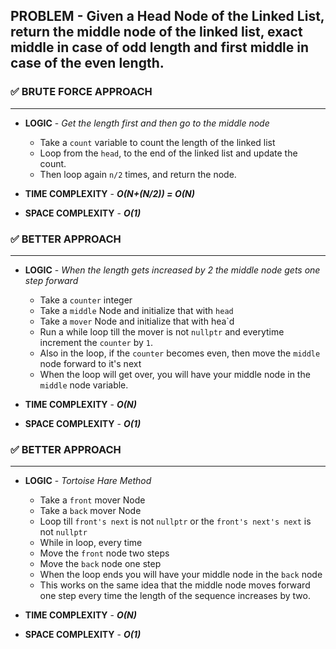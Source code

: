 ## PROBLEM - Given a Head Node of the Linked List, return the middle node of the linked list, exact middle in case of odd length and first middle in case of the even length.

### ✅ BRUTE FORCE APPROACH
-----------------------------
- **LOGIC** - *Get the length first and then go to the middle node*
    - Take a `count` variable to count the length of the linked list
    - Loop from the `head`, to the end of the linked list and update the count.
    - Then loop again `n/2` times, and return the node.

- **TIME COMPLEXITY** - ***O(N+(N/2)) = O(N)***
- **SPACE COMPLEXITY** - ***O(1)***

### ✅ BETTER APPROACH
-----------------------------
- **LOGIC** - *When the length gets increased by 2 the middle node gets one step forward*
    - Take a `counter` integer
    - Take a `middle` Node and initialize that with `head`
    - Take a `mover` Node and initialize that with hea`d
    - Run a while loop till the mover is not `nullptr` and everytime increment the `counter` by `1`.
    - Also in the loop, if the `counter` becomes even, then move the `middle` node forward to it's next
    - When the loop will get over, you will have your middle node in the `middle` node variable.

- **TIME COMPLEXITY** - ***O(N)***
- **SPACE COMPLEXITY** - ***O(1)***

### ✅ BETTER APPROACH
-----------------------------
- **LOGIC** - *Tortoise Hare Method*
    - Take a `front` mover Node
    - Take a `back` mover Node
    - Loop till `front's next` is not `nullptr` or the `front's next's next` is not `nullptr`
    - While in loop, every time
    - Move the `front` node two steps
    - Move the `back` node one step
    - When the loop ends you will have your middle node in the `back` node
    - This works on the same idea that the middle node moves forward one step every time the length of the sequence increases by two.

- **TIME COMPLEXITY** - ***O(N)***
- **SPACE COMPLEXITY** - ***O(1)***